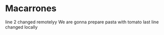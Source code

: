# Macarrones
line 2 changed remotelyy
We are gonna prepare pasta with tomato
last line changed locally